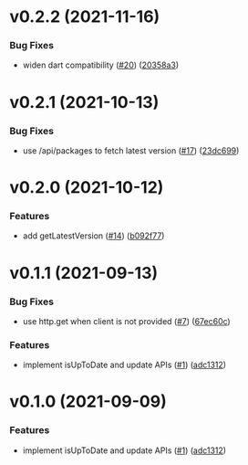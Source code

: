 # v0.2.2 (2021-11-16)

### Bug Fixes

- widen dart compatibility ([#20](https://github.com/VeryGoodOpenSource/pub_updater/issues/20)) ([20358a3](https://github.com/VeryGoodOpenSource/pub_updater/commit/20358a3f263d6d7bb95600d2cf99cb35d103b319))

# v0.2.1 (2021-10-13)

### Bug Fixes

- use /api/packages to fetch latest version ([#17](https://github.com/VeryGoodOpenSource/pub_updater/issues/17)) ([23dc699](https://github.com/VeryGoodOpenSource/pub_updater/commit/23dc699104ed137bd536daf99976a78462521fcd))

# v0.2.0 (2021-10-12)

### Features

- add getLatestVersion ([#14](https://github.com/VeryGoodOpenSource/pub_updater/issues/14)) ([b092f77](https://github.com/VeryGoodOpenSource/pub_updater/commit/b092f7709a9a1796d77bf4d265f385f420f1d4d6))

# v0.1.1 (2021-09-13)

### Bug Fixes

- use http.get when client is not provided ([#7](https://github.com/VeryGoodOpenSource/pub_updater/issues/7)) ([67ec60c](https://github.com/VeryGoodOpenSource/pub_updater/commit/67ec60c6d194e845af5af77f043fe76d67b87f3b))

### Features

- implement isUpToDate and update APIs ([#1](https://github.com/VeryGoodOpenSource/pub_updater/issues/1)) ([adc1312](https://github.com/VeryGoodOpenSource/pub_updater/commit/adc13127067912e721849d56f334bfb7deaebde6))

# v0.1.0 (2021-09-09)

### Features

- implement isUpToDate and update APIs ([#1](https://github.com/VeryGoodOpenSource/pub_update/issues/1)) ([adc1312](https://github.com/VeryGoodOpenSource/pub_update/commit/adc13127067912e721849d56f334bfb7deaebde6))
